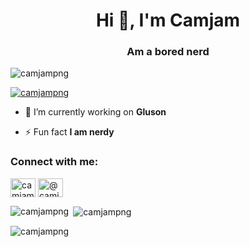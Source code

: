 <h1 align="center">Hi 👋, I'm Camjam</h1>
<h3 align="center">Am a bored nerd</h3>

<p align="left"> <img src="https://komarev.com/ghpvc/?username=camjampng&label=Profile%20views&color=0e75b6&style=flat" alt="camjampng" /> </p>

<p align="left"> <a href="https://twitter.com/camjampng" target="blank"><img src="https://img.shields.io/twitter/follow/camjampng?logo=twitter&style=for-the-badge" alt="camjampng" /></a> </p>

- 🔭 I’m currently working on **Gluson**

- ⚡ Fun fact **I am nerdy**

<h3 align="left">Connect with me:</h3>
<p align="left">
<a href="https://twitter.com/camjampng" target="blank"><img align="center" src="https://raw.githubusercontent.com/rahuldkjain/github-profile-readme-generator/master/src/images/icons/Social/twitter.svg" alt="camjampng" height="30" width="40" /></a>
<a href="https://www.youtube.com/c/@camjampng" target="blank"><img align="center" src="https://raw.githubusercontent.com/rahuldkjain/github-profile-readme-generator/master/src/images/icons/Social/youtube.svg" alt="@camjampng" height="30" width="40" /></a>
</p>

<p><img align="left" src="https://github-readme-stats.vercel.app/api/top-langs?username=camjampng&show_icons=true&locale=en&layout=compact" alt="camjampng" /></p>

<p>&nbsp;<img align="center" src="https://github-readme-stats.vercel.app/api?username=camjampng&show_icons=true&locale=en" alt="camjampng" /></p>

<p><img align="center" src="https://github-readme-streak-stats.herokuapp.com/?user=camjampng&" alt="camjampng" /></p>
